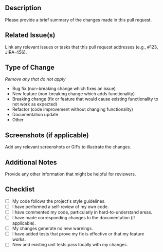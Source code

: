 ## Description

Please provide a brief summary of the changes made in this pull request.

## Related Issue(s)

Link any relevant issues or tasks that this pull request addresses (e.g., #123, JIRA-456).

## Type of Change
*Remove any that do not apply*

- Bug fix (non-breaking change which fixes an issue)
- New feature (non-breaking change which adds functionality)
- Breaking change (fix or feature that would cause existing functionality to not work as expected)
- Refactor (code improvement without changing functionality)
- Documentation update
- Other 

## Screenshots (if applicable)

Add any relevant screenshots or GIFs to illustrate the changes.

## Additional Notes

Provide any other information that might be helpful for reviewers.

## Checklist

- [ ] My code follows the project's style guidelines.
- [ ] I have performed a self-review of my own code.
- [ ] I have commented my code, particularly in hard-to-understand areas.
- [ ] I have made corresponding changes to the documentation (if applicable).
- [ ] My changes generate no new warnings.
- [ ] I have added tests that prove my fix is effective or that my feature works.
- [ ] New and existing unit tests pass locally with my changes.
